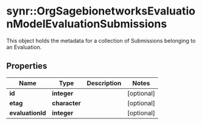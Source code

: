 # synr::OrgSagebionetworksEvaluationModelEvaluationSubmissions

This object holds the metadata for a collection of Submissions belonging to an Evaluation.

## Properties
Name | Type | Description | Notes
------------ | ------------- | ------------- | -------------
**id** | **integer** |  | [optional] 
**etag** | **character** |  | [optional] 
**evaluationId** | **integer** |  | [optional] 


